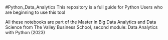 #Python_Data_Analytics
This repository is a full guide for Python Users who are beginning to use this tool

All these notebooks are part of the Master in Big Data Analytics and Data Science from The Valley Business School, second module: Data Analytics with Python (2023)
